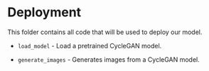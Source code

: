 # Deployment

This folder contains all code that will be used to deploy our model.

- `load_model` - Load a pretrained CycleGAN model.

- `generate_images` - Generates images from a CycleGAN model.  
